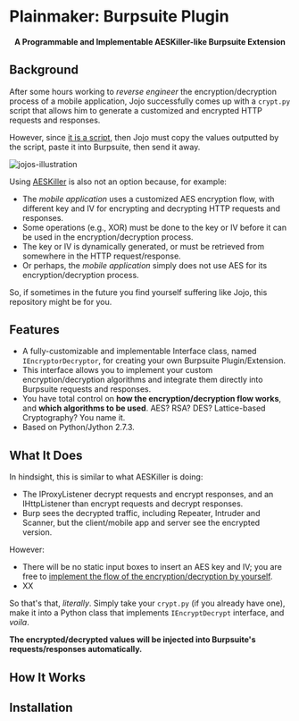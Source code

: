 # Plainmaker: Burpsuite Plugin

<h4 align="center">A Programmable and Implementable AESKiller-like Burpsuite Extension<a href="https://github.com/chrisandoryan/Nethive-Project" target="_blank"></a></h4>

## Background
After some hours working to *reverse engineer* the encryption/decryption process of a mobile application, Jojo successfully comes up with a `crypt.py` script that allows him to generate a customized and encrypted HTTP requests and responses.

However, since <ins>it is a script</ins>, then Jojo must copy the values outputted by the script, paste it into Burpsuite, then send it away.

![jojos-illustration](https://github.com/chrisandoryan/Plainmaker/blob/main/graphics/JojosTrouble.gif)

Using <a href="https://github.com/Ebryx/AES-Killer" target="_blank">AESKiller</a> is also not an option because, for example: 
- The *mobile application* uses a customized AES encryption flow, with different key and IV for encrypting and decrypting HTTP requests and responses.
- Some operations (e.g., XOR) must be done to the key or IV  before it can be used in the encryption/decryption process.
- The key or IV is dynamically generated, or must be retrieved from somewhere in the HTTP request/response.
- Or perhaps, the *mobile application* simply does not use AES for its encryption/decryption process.

So, if sometimes in the future you find yourself suffering like Jojo, this repository might be for you.

## Features

 - A fully-customizable and implementable Interface class, named `IEncryptorDecryptor`, for creating your own Burpsuite Plugin/Extension.
 - This interface allows you to implement your custom encryption/decryption algorithms and integrate them directly into Burpsuite requests and responses.
 - You have total control on **how the encryption/decryption flow works**, and **which algorithms to be used**. AES? RSA? DES? Lattice-based Cryptography? You name it.
 - Based on Python/Jython 2.7.3.

## What It Does
In hindsight, this is similar to what AESKiller is doing:
- The IProxyListener decrypt requests and encrypt responses, and an IHttpListener than encrypt requests and decrypt responses.
- Burp sees the decrypted traffic, including Repeater, Intruder and Scanner, but the client/mobile app and server see the encrypted version.

However:
- There will be no static input boxes to insert an AES key and IV; you are free to <ins>implement the flow of the encryption/decryption by yourself</ins>.
- XX

So that's that, *literally*. Simply take your `crypt.py` (if you already have one), make it into a Python class that implements `IEncryptDecrypt` interface, and *voila*. 

**The encrypted/decrypted values will be injected into Burpsuite's requests/responses automatically.**

## How It Works
 
## Installation
